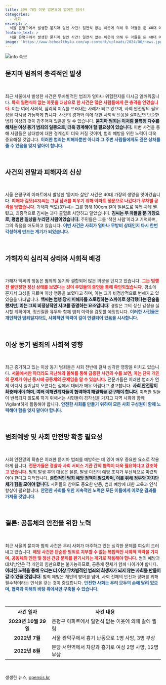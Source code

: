 ```yaml
---
title: 담배 가장 이웃 일본도에 벌어진 참사!
categories:
  - 사회
excerpt: >
  서울 은평구에서 발생한 묻지마 살인 사건! 일면식 없는 이웃에 의해 두 아들을 둔 40대 아빠가 흉기에 찔려 사망했다. 경찰은 범인이 불합리한 동기로 범행했을 가능성을 조사 중이다. 지금 이 사건의 전말을 확인해보세요!
feature_text: >
  서울 은평구에서 발생한 묻지마 살인 사건! 일면식 없는 이웃에 의해 두 아들을 둔 40대 아빠가 흉기에 찔려 사망했다. 경찰은 범인이 불합리한 동기로 범행했을 가능성을 조사 중이다. 지금 이 사건의 전말을 확인해보세요!
image: 'https://www.behealthy4u.com/wp-content/uploads/2024/06/news.jpg'
---
```


<p><img src="https://www.behealthy4u.com/wp-content/uploads/2024/06/news.jpg" alt="info 속보" /></p>

<h2 data-ke-size="size26">묻지마 범죄의 충격적인 발생</h2>

<p data-ke-size="size16">&nbsp;</p>

<p>최근 서울에서 발생한 사건은 무차별적인 범죄가 얼마나 위험한지를 다시금 일깨워줍니다. <b><span style="color: #ee2323;">특히 일면식이 없는 이웃을 대상으로 한 사건은 많은 사람들에게 큰 충격을 안겼습니다.</span></b> 이는 여러 사회적, 심리적 이슈를 드러내는 사례가 되고 있으며, 사회 안전망의 필요성을 다시금 가늠하게 합니다. 사건의 경과와 이에 대한 사회적 반응을 살펴보면 단순한 범죄 이상의 것이 감추어져 있음을 알 수 있습니다. <b><span style="background-color: #21538527;">묻지마 범죄는 이처럼 불특정 다수를 해치는 이상 동기 범죄의 일종으로, 더욱 경계해야 할 필요성이 있습니다.</span></b> 이번 사건을 통해 사람들은 상대방에 대한 경계심이 더욱 커질 것이며, 범죄 예방을 위한 노력이 더욱 중요해질 것입니다. <b><span style="color: #1a5490;">이러한 범죄는 피해자뿐만 아니라 그 주변 사람들에게도 깊은 상처를 줄 수 있음을 잊지 말아야 합니다.</span></b></p>

<p data-ke-size="size16">&nbsp;</p>

<h2 data-ke-size="size26">사건의 전말과 피해자의 신상</h2>

<p data-ke-size="size16">&nbsp;</p>

<p>서울 은평구의 아파트에서 발생한 ‘묻지마 살인’ 사건은 40대 가장의 생명을 앗아갔습니다. <b><span style="color: #ee2323;">피해자 김모(43)씨는 그날 담배를 피우기 위해 아파트 정문으로 나갔다가 무차별 공격을 당했습니다.</span></b> 가해자 백모(37)씨는 그를 향해 100cm 길이 일본도로 여러 차례 찔렀고, 최종적으로 김씨는 과다 출혈로 사망하고 말았습니다. <b><span style="background-color: #21538527;">김씨는 두 아들을 둔 가장으로, 평범한 일상을 누리던 사람이었습니다.</span></b> 주민들은 그를 ‘착한 사람’이라고 기억하며, 그의 죽음을 애도하고 있습니다. <b><span style="color: #1a5490;">이번 사건은 사회가 얼마나 무방비 상태인지 다시 한번 각성하게 만드는 계기가 되었습니다.</span></b></p>

<p data-ke-size="size16">&nbsp;</p>

<h2 data-ke-size="size26">가해자의 심리적 상태와 사회적 배경</h2>

<p data-ke-size="size16">&nbsp;</p>

<p>가해자 백씨의 행동은 범죄의 동기와 결합되어 많은 의문을 던지고 있습니다. <b><span style="color: #ee2323;">그는 범행 전 불안정한 정신 상태를 보였다는 것이 주민들의 증언을 통해 확인되었습니다.</span></b> 평소에 혼자서 고성을 지르며 이상 행동을 보였다고 하며, 이는 그가 비정상적으로 변해가고 있었음을 나타냅니다. <b><span style="background-color: #21538527;">백씨는 범행 당시 피해자를 스토킹하는 스파이로 생각했다는 진술을 했지만, 이는 그의 비정상적인 사고를 증명하는 요소입니다.</span></b> 경찰은 그의 정신 감정을 실시할 계획이며, 정신질환 유무와 함께 범죄 이력을 검토할 예정입니다. <b><span style="color: #1a5490;">이러한 사건들은 개인적인 범죄일지라도, 사회적인 맥락이 깊이 연결되어 있음을 시사합니다.</span></b></p>

<p data-ke-size="size16">&nbsp;</p>

<h2 data-ke-size="size26">이상 동기 범죄의 사회적 영향</h2>

<p data-ke-size="size16">&nbsp;</p>

<p>최근 증가하고 있는 이상 동기 범죄들은 사회 전반에 걸쳐 심각한 영향을 미치고 있습니다. <b><span style="color: #ee2323;">서울에서만 하더라도 지난해와 올해를 통해 급증한 사건의 수를 보면, 이는 단지 개인의 문제가 아닌 동시에 공동체의 문제임을 알 수 있습니다.</span></b> 전문가들은 이러한 범죄가 언제 어디서 일어날지 모른다는 점에서 대비가 매우 어렵다고 경고합니다. <b><span style="background-color: #21538527;">사회 안전망이 확충되어야 하며, 여러 이해관계자들이 협력하여 해결책을 강구해야 합니다.</span></b> 이러한 일들이 반복되지 않도록 하기 위해서는 시민들이 경각심을 가지고 지역 사회와 함께 Vigilant하게 활동해야 합니다. <b><span style="color: #1a5490;">안전한 사회를 만들기 위하여 모든 사회 구성원이 함께 노력해야 함을 잊지 말아야 합니다.</span></b></p>

<p data-ke-size="size16">&nbsp;</p>

<h2 data-ke-size="size26">범죄예방 및 사회 안전망 확충 필요성</h2>

<p data-ke-size="size16">&nbsp;</p>

<p>사회 안전망의 확충은 이러한 묻지마 범죄를 예방하는 데 있어 매우 중요한 요소로 작용하게 됩니다. <b><span style="color: #ee2323;">전문가들은 경찰과 사회 서비스 기관 간의 협력이 더욱 필요하다고 강조하고 있습니다.</span></b> 범죄 발생 후의 대응은 물론, 발생 이전의 예방 조치가 우선적으로 마련되어야 한다고 지적합니다. <b><span style="background-color: #21538527;">종합적인 범죄 예방 정책이 필요하며, 이를 위해 정부와 자치단체가 힘을 모아야 합니다.</span></b> 시민들의 참여도 중요한 만큼, 범죄 예방에 대한 교육과 인식 향상이 필요합니다. <b><span style="color: #1a5490;">안전한 사회를 위한 지속적인 노력은 모든 이들에게 이로운 결과를 가져올 것입니다.</span></b></p>

<p data-ke-size="size16">&nbsp;</p>

<h2 data-ke-size="size26">결론: 공동체의 안전을 위한 노력</h2>

<p data-ke-size="size16">&nbsp;</p>

<p>최근 서울의 묻지마 범죄 사건은 우리 사회가 마주하고 있는 심각한 문제를 여실히 드러내고 있습니다. <b><span style="color: #ee2323;">해당 사건은 단순한 범죄로 치부할 수 없는 복합적인 사회적 맥락을 가지며, 공동체의 안전 및 정신 건강 문제를 환기시키는 계기로 작용해야 합니다.</span></b> 범죄 예방과 대처방안은 각 개인의 힘만으로는 불가능하므로, 공동체 전체가 함께 나아가야 합니다. <b><span style="background-color: #21538527;">이러한 노력을 통해 우리는 더 이상 무차별적인 범죄의 희생자가 되지 않는 사회를 만들어갈 수 있을 것입니다.</span></b> 범죄 예방은 개인의 방어를 넘어, 사회 전체의 안전과 평화를 위해 필수적이라는 인식을 갖는 것이 중요합니다. <b><span style="color: #1a5490;">안전한 사회는 우리 모두의 손에 달려 있으며, 협력과 이해의 바탕 위에서만 구축될 수 있습니다.</span></b></p>

<p data-ke-size="size16">&nbsp;</p>

<table>
  <tr>
    <th>사건 일자</th>
    <th>사건 내용</th>
  </tr>
  <tr>
    <td style="text-align: center; height: 17px;"><b>2023년 10월 29일</b></td>
    <td style="text-align: left; height: 17px;">은평구 아파트에서 일면식 없는 이웃에 의해 칼에 찔림</td>
  </tr>
  <tr>
    <td style="text-align: center; height: 17px;"><b>2022년 7월</b></td>
    <td style="text-align: left; height: 17px;">서울 관악구에서 흉기 난동으로 1명 사망, 3명 부상</td>
  </tr>
  <tr>
    <td style="text-align: center; height: 17px;"><b>2022년 8월</b></td>
    <td style="text-align: left; height: 17px;">분당 서현역에서 차량과 흉기로 여성 2명 사망, 12명 부상</td>
  </tr>
</table>

<p data-ke-size="size16">&nbsp;</p>
생생한 뉴스, <a href="https://opensis.kr" rel="dofollow">opensis.kr</a>


